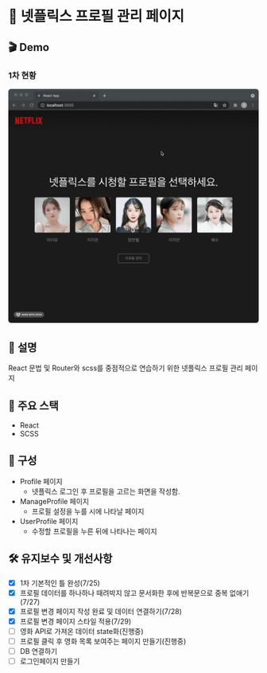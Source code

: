 # 🍿 넷플릭스 프로필 관리 페이지

## 🎬 Demo

### 1차 현황

<img src="https://raw.githubusercontent.com/seunghw/hwanflix/main/public/img/demo.gif" width="600px"/>

## 🎯 설명

React 문법 및 Router와 scss를 중점적으로 연습하기 위한 넷플릭스 프로필 관리 페이지

## 🚀 주요 스택

- React
- SCSS

## 🧩 구성

- Profile 페이지
  - 넷플릭스 로그인 후 프로필을 고르는 화면을 작성함.
- ManageProfile 페이지
  - 프로필 설정을 누를 시에 나타날 페이지
- UserProfile 페이지
  - 수정할 프로필을 누른 뒤에 나타나는 페이지

## 🛠 유지보수 및 개선사항

- [x] 1차 기본적인 틀 완성(7/25)
- [x] 프로필 데이터를 하나하나 때려박지 않고 문서화한 후에 반복문으로 중복 없애기(7/27)
- [x] 프로필 변경 페이지 작성 완료 및 데이터 연결하기(7/28)
- [x] 프로필 변경 페이지 스타일 적용(7/29)
- [ ] 영화 API로 가져온 데이터 state화(진행중)
- [ ] 프로필 클릭 후 영화 목록 보여주는 페이지 만들기(진행중)
- [ ] DB 연결하기
- [ ] 로그인페이지 만들기
